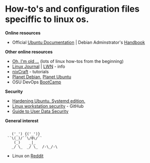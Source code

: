 # How-to's and configuration files speciffic to linux os.

**Online resources**

* Official [Ubuntu Documentation](https://help.ubuntu.com/) | Debian Adminstrator's [Handbook](https://debian-handbook.info/browse/stable/)

**Other online resources**
* [Oh, I'm old ...](https://tldp.org/) (lots of linux how-tos from the beginning)
* [Linux Journal](https://www.linuxjournal.com/) | [LWN](https://lwn.net/) - info
* [nixCraft](https://www.cyberciti.biz/) - tutorials
* [Planet Debian](https://planet.debian.org/), [Planet Ubuntu](https://planet.ubuntu.com)
* OSU DevOps [BootCamp](http://devopsbootcamp.osuosl.org/start-here.html)

**Security**
* [Hardening Ubuntu. Systemd edition.](https://github.com/konstruktoid/hardening)
* [Linux workstation security](https://github.com/lfit/itpol/blob/master/linux-workstation-security.md) - GitHub
* [Guide to User Data Security](https://fusionauth.io/learn/expert-advice/security/guide-to-user-data-security/)

**General interest**
```  
  
   ('_') {('_')} 
 ``\(_)/``\/0\/``
    (_)    _|_  
   _/ \_  _/ \_  /-\_/-\   
```
* Linux on [Reddit](https://www.reddit.com/r/linux/)

